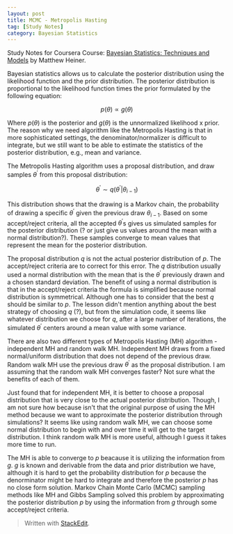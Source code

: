 ```yaml
---
layout: post
title: MCMC - Metropolis Hasting
tag: [Study Notes]
category: Bayesian Statistics
---
```


Study Notes for Coursera Course: [Bayesian Statistics: Techniques and Models](https://www.coursera.org/learn/mcmc-bayesian-statistics/) by Matthew Heiner.

Bayesian statistics allows us to calculate the posterior distribution using the likelihood function and the prior distribution. The posterior distribution is proportional to the likelihood function times the prior formulated by the following equation:

$$p(\theta) \propto g(\theta)$$ 

Where $p(\theta)$ is the posterior and $g(\theta)$ is the unnormalized likelihood x prior. The reason why we need algorithm like the Metropolis Hasting is that in more sophisticated settings, the denominator/normalizer is difficult to integrate, but we still want to be able to estimate the statistics of the posterior distribution, e.g., mean and variance.

The Metropolis Hasting algorithm uses a proposal distribution, and draw samples $\theta^\prime$ from this proposal distribution: 

$$\theta^\prime \sim q(\theta^\prime|\theta_{i-1})$$ 

This distribution shows that the drawing is a Markov chain, the probability of drawing a specific $\theta^\prime$ given the previous draw $\theta_{i-1}$. Based on some accept/reject criteria, all the accepted $\theta^\prime$s gives us simulated samples for the posterior distribution (? or just give us values around the mean with a normal distribution?). These samples converge to mean values that represent the mean for the posterior distribution.

The proposal distribution $q$ is not the actual posterior distribution of $p$. The accept/reject criteria are to correct for this error. The $q$ distribution usually used a normal distribution with the mean that is the $\theta^\prime$ previously drawn and a chosen standard deviation. The benefit of using a normal distribution is that in the accept/reject criteria the formula is simplified because normal distribution is symmetrical. Although one has to consider that the best $q$ should be similar to $p$. The lesson didn't mention anything about the best strategy of choosing $q$ (?), but from the simulation code, it seems like whatever distribution we choose for $q$, after a large number of iterations, the simulated $\theta^\prime$ centers around a mean value with some variance.

There are also two different types of Metropolis Hasting (MH) algorithm - independent MH and random walk MH. Independent MH draws from a fixed normal/uniform distribution that does not depend of the previous draw. Random walk MH use the previous draw $\theta^\prime$ as the proposal distribution. I am assuming that the random walk MH converges faster? Not sure what the benefits of each of them.

Just found that for independent MH, it is better to choose a proposal distribution that is very close to the actual posterior distribution. Though, I am not sure how because isn't that the original purpose of using the MH method because we want to approximate the posterior distribution through simulations? It seems like using random walk MH, we can choose some normal distribution to begin with and over time it will get to the target distribution. I think random walk MH  is more useful, although I guess it takes more time to run. 

The MH is able to converge to $p$ beacause it is utilizing the information from $g$. $g$ is known and derivable from the data and prior distribution we have, although it is hard to get the probability distribution for $p$ because the denorminator might be hard to integrate and therefore the posterior $p$ has no close form solution. Markov Chain Monte Carlo (MCMC) sampling methods like MH and Gibbs Sampling solved this problem by approximating the posterior distribution $p$ by using the information from $g$ through some accept/reject criteria.


> Written with [StackEdit](https://stackedit.io/).
<!--stackedit_data:
eyJoaXN0b3J5IjpbNzAxNTQ5MTYzLC05MjU2MjcxNCwtMTMwMz
gxNTI3MywtMzg2NzUzMzkxLDEwNzI1NDI4OSwxMDgwMjI3MzEw
LC0yMDY3NTk2ODY4LC05OTU1MTA5NjgsLTE5Njk1ODA4NTgsOT
k4MjE2NTU1LC0xODY0OTc0Nzk2LC0xODY0OTc0Nzk2LC0yNTMw
Njc4MDJdfQ==
-->